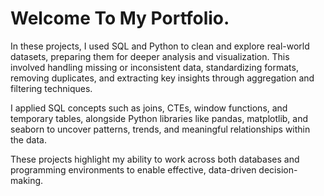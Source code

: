 # Welcome To My Portfolio.
In these projects, I used SQL and Python to clean and explore real-world datasets, preparing them for deeper analysis and visualization. This involved handling missing or inconsistent data, standardizing formats, removing duplicates, and extracting key insights through aggregation and filtering techniques.

I applied SQL concepts such as joins, CTEs, window functions, and temporary tables, alongside Python libraries like pandas, matplotlib, and seaborn to uncover patterns, trends, and meaningful relationships within the data.

These projects highlight my ability to work across both databases and programming environments to enable effective, data-driven decision-making.
